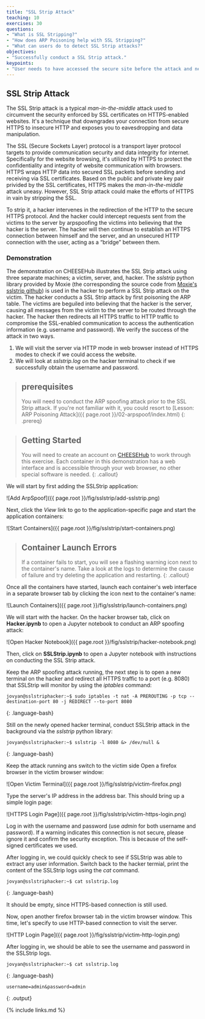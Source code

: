 ```yaml
---
title: "SSL Strip Attack"
teaching: 10
exercises: 30
questions:
- "What is SSL Stripping?"
- "How does ARP Poisoning help with SSL Stripping?"
- "What can users do to detect SSL Strip attacks?"
objectives:
- "Successfully conduct a SSL Strip attack."
keypoints:
- "User needs to have accessed the secure site before the attack and needs to return to the website before the browser cache expires"
---
```


## SSL Strip Attack

The SSL Strip attack is a typical *man-in-the-middle* attack used to circumvent the security enforced by SSL certificates on HTTPS-enabled websites. It's a technique that downgrades your connection from secure HTTPS to insecure HTTP and exposes you to eavesdropping and data manipulation.

The SSL (Secure Sockets Layer) protocol is a transport layer protocol targets to provide communication security and data integrity for internet. Specifically for the website browsing, it's utilized by HTTPS to protect the confidentiality and integrity of website communication with browsers. HTTPS wraps HTTP data into secured SSL packets before sending and receiving via SSL certificates. Based on the public and private key pair privided by the SSL certificates, HTTPS makes the *man-in-the-middle* attack uneasy. However, SSL Strip attack could make the efforts of HTTPS in vain by stripping the SSL. 

To strip it, a hacker intervenes in the redirection of the HTTP to the secure HTTPS protocol. And the hacker could intercept requests sent from the victims to the server by arpspoofing the victims into believing that the hacker is the server. The hacker will then continue to establish an HTTPS connection between himself and the server, and an unsecured HTTP connection with the user, acting as a “bridge” between them.


### Demonstration

The demonstration on CHEESEHub illustrates the SSL Strip attack using three separate machines; a victim, server, and, hacker. The *sslstrip* python library provided by Moxie (the corresponding the source code from [Moxie's sslstrip github](https://github.com/moxie0/sslstrip)) is used in the hacker to perform a SSL Strip attack on the victim. The hacker conducts a SSL Strip attack by first poisoning the ARP table. The victims are beguiled into believing that the hacker is the server, causing all messages from the victim to the server to be routed through the hacker. The hacker then redirects all HTTPS traffic to HTTP traffic to compromise the SSL-enabled communication to access the authentication information (e.g. username and password). We verify the success of the attack in two ways.

1. We will visit the server via HTTP mode in web browser instead of HTTPS modes to check if we could access the website.
2. We will look at *sslstrip.log* on the hacker terminal to check if we successfully obtain the username and password.

> ## prerequisites
> 
> You will need to conduct the ARP spoofing attack prior to the SSL Strip attack. If you're not familiar with it, you could resort to [Lesson: ARP Poisoning Attack]({{ page.root }}/02-arpspoof/index.html)
{: .prereq} 

> ## Getting Started
> 
> You will need to create an account on [CHEESEHub](https://www.hub.cheesehub.org) to work through this exercise.
> Each container in this demonstration has a web interface and is accessible through your web browser, no other special software 
> is needed.
{: .callout} 

We will start by first adding the SSLStrip application:

![Add ArpSpoof]({{ page.root }}/fig/sslstrip/add-sslstrip.png)

Next, click the *View* link to go to the application-specific page and start the application containers:

![Start Containers]({{ page.root }}/fig/sslstrip/start-containers.png)

> ## Container Launch Errors
>
> If a container fails to start, you will see a flashing warning icon next to the container's name. Take a look at the logs to 
> determine the cause of failure and try deleting the application and restarting.
{: .callout}

Once all the containers have started, launch each container's web interface in a separate browser tab by clicking the icon 
next to the container's name:

![Launch Containers]({{ page.root }}/fig/sslstrip/launch-containers.png)

We will start with the hacker. On the hacker browser tab, click on **Hacker.ipynb** to open a Jupyter notebook to conduct an ARP spoofing attack:

![Open Hacker Notebook]({{ page.root }}/fig/sslstrip/hacker-notebook.png)

Then, click on **SSLStrip.ipynb** to open a Jupyter notebook with instructions on conducting the SSL Strip attack.

Keep the ARP spoofing attack running, the next step is to open a new terminal on the hacker and redirect all HTTPS traffic to a port (e.g. 8080) that SSLStrip will monitor by using the *iptables* command:
~~~
jovyan@sslstriphacker:~$ sudo iptables -t nat -A PREROUTING -p tcp --destination-port 80 -j REDIRECT --to-port 8080
~~~
{: .language-bash}

Still on the newly opened hacker terminal, conduct SSLStrip attack in the background via the *sslstrip* python library:
~~~
jovyan@sslstriphacker:~$ sslstrip -l 8080 &> /dev/null &
~~~
{: .language-bash}

Keep the attack running ans switch to the victim side Open a firefox browser in the victim browser window:

![Open Victim Terminal]({{ page.root }}/fig/sslstrip/victim-firefox.png)

Type the server's IP address in the address bar. This should bring up a simple login page:

![HTTPS Login Page]({{ page.root }}/fig/sslstrip/victim-https-login.png)

Log in with the username and password (use *admin* for both username and password). If a warning indicates this connection is not secure, please ignore it and confirm the security exception. This is because of the self-signed certificates we used.

After logging in, we could quickly check to see if SSLStrip was able to extract any user information. Switch back to the hacker termial, print the content of the SSLStrip logs using the *cat* command.
~~~
jovyan@sslstriphacker:~$ cat sslstrip.log
~~~
{: .language-bash}

It should be empty, since HTTPS-based connection is still used.

Now, open another firefox browser tab in the victim browser window. This time, let's specify to use HTTP-based connection to visit the server.

![HTTP Login Page]({{ page.root }}/fig/sslstrip/victim-http-login.png)

After logging in, we should be able to see the username and password in the SSLStrip logs.
~~~
jovyan@sslstriphacker:~$ cat sslstrip.log
~~~
{: .language-bash}
~~~
username=admin&password=admin
~~~
{: .output}


{% include links.md %}
